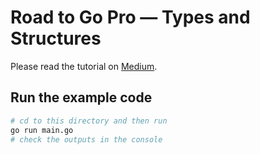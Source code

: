 # Road to Go Pro — Types and Structures

Please read the tutorial on [Medium](https://medium.com/@songx/road-to-go-pro-types-structures-21e5fedc5fe0).

## Run the example code

```bash
# cd to this directory and then run
go run main.go
# check the outputs in the console
```
